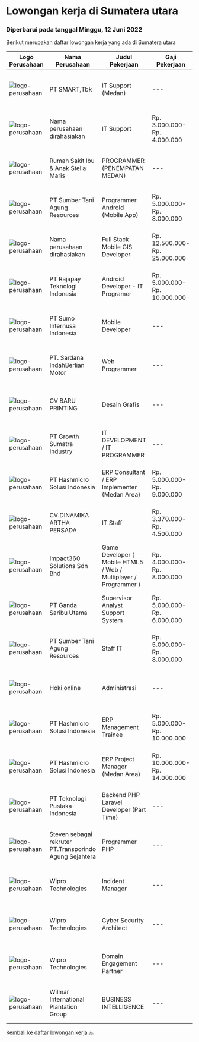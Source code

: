 
  # Lowongan kerja di Sumatera utara

  ### Diperbarui pada tanggal Minggu, 12 Juni 2022

  Berikut merupakan daftar lowongan kerja yang ada di Sumatera utara

  |Logo Perusahaan | Nama Perusahaan | Judul Pekerjaan | Gaji Pekerjaan | Lokasi | Deskripsi | Tanggal diunggah | Pranala |
  | -------------- | --------------- | --------------- | --------- | --------- | -------------- | ------- | ----------- |
  |![logo-perusahaan](https://image-service-cdn.seek.com.au/e0f2789e04f1707f717e820cb0fceb109a953b16/ee4dce1061f3f616224767ad58cb2fc751b8d2dc)|PT SMART,Tbk|IT Support (Medan)|---|Sumatera Utara|Minimal Bachelor Degree in Information Technology Having minimal 3 years of working experience as IT Support Fluent in English, can speak Mandarin...|Kamis, 09 Juni 2022|https://www.jobstreet.co.id/id/job/it-support-medan-3912870?token=0~9f1b5cd3-edba-45eb-bda9-baf8818915d8&sectionRank=1&jobId=jobstreet-id-job-3912870|
|![logo-perusahaan](https://i.ibb.co/sqvTCh9/112815900-stock-vector-no-image-available-icon-flat-vector.webp)|Nama perusahaan dirahasiakan|IT Support|Rp. 3.000.000-Rp. 4.000.000|Medan|•	Installing and configuring computer hardware, software, systems, networks, printers, and scanners•	Monitoring and maintaining computer systems and...|Rabu, 08 Juni 2022|https://www.jobstreet.co.id/id/job/it-support-3912768?token=0~9f1b5cd3-edba-45eb-bda9-baf8818915d8&sectionRank=2&jobId=jobstreet-id-job-3912768|
|![logo-perusahaan](https://image-service-cdn.seek.com.au/b14a47e14162139c1654ce189ca5c4fc82cb7323/ee4dce1061f3f616224767ad58cb2fc751b8d2dc)|Rumah Sakit Ibu & Anak Stella Maris|PROGRAMMER (PENEMPATAN MEDAN)|---|Medan|Minimal pendidikan D3 (Diploma), D4 (Diploma), Sarjana (S1) Minimal pengalaman 1 tahun Menguasai PHP, Javascript, HTML &amp; CSS Menguasai Framework...|Jumat, 10 Juni 2022|https://www.jobstreet.co.id/id/job/programmer-penempatan-medan-3915778?token=0~9f1b5cd3-edba-45eb-bda9-baf8818915d8&sectionRank=3&jobId=jobstreet-id-job-3915778|
|![logo-perusahaan](https://image-service-cdn.seek.com.au/c7554ac09aa4643efb07603db8f46f72729de91e/ee4dce1061f3f616224767ad58cb2fc751b8d2dc)|PT Sumber Tani Agung Resources|Programmer Android (Mobile App)|Rp. 5.000.000-Rp. 8.000.000|Medan|Tanggung Jawab: Membuat suatu aplikasi mobile sesuai kebutuhan user/Perusahaan yang handal, aman dan reliable; Membuat integrasi API antara aplikasi...|Sabtu, 11 Juni 2022|https://www.jobstreet.co.id/id/job/programmer-android-mobile-app-3897990?token=0~9f1b5cd3-edba-45eb-bda9-baf8818915d8&sectionRank=4&jobId=jobstreet-id-job-3897990|
|![logo-perusahaan](https://i.ibb.co/sqvTCh9/112815900-stock-vector-no-image-available-icon-flat-vector.webp)|Nama perusahaan dirahasiakan|Full Stack Mobile GIS Developer|Rp. 12.500.000-Rp. 25.000.000|Sumatera Utara|Full Stack Web or Mobile GIS Developer Understand ArcGIS Enterprise setup and configuration Expert level experience in one of these programming...|Sabtu, 11 Juni 2022|https://www.jobstreet.co.id/id/job/full-stack-mobile-gis-developer-3897556?token=0~9f1b5cd3-edba-45eb-bda9-baf8818915d8&sectionRank=5&jobId=jobstreet-id-job-3897556|
|![logo-perusahaan](https://image-service-cdn.seek.com.au/b23221b5719ad7e41a1050d8a25b6c92839206e6/ee4dce1061f3f616224767ad58cb2fc751b8d2dc)|PT Rajapay Teknologi Indonesia|Android Developer - IT Programer|Rp. 5.000.000-Rp. 10.000.000|Medan|Menguasai bahasa pemrograman C#, PHP(BACKEND),JS ,CSS, JQUERY (FRONTEND) . Menguasai MySql, SQL Server &amp; Query Database. Familiar dengan REST API....|Rabu, 08 Juni 2022|https://www.jobstreet.co.id/id/job/android-developer-it-programer-3871317?token=0~9f1b5cd3-edba-45eb-bda9-baf8818915d8&sectionRank=6&jobId=jobstreet-id-job-3871317|
|![logo-perusahaan](https://image-service-cdn.seek.com.au/5b5015d5a1a403f4aae822511c3f23016d44ef0b/ee4dce1061f3f616224767ad58cb2fc751b8d2dc)|PT Sumo Internusa Indonesia|Mobile Developer|---|Medan|DESKRIPSI PEKERJAAN: Berkontribusi dan berkolaborasi dengan anggota tim lainnya dalam seluruh fase siklus pengembangan Software atau Aplikasi. Membuat...|Minggu, 05 Juni 2022|https://www.jobstreet.co.id/id/job/mobile-developer-3891182?token=0~9f1b5cd3-edba-45eb-bda9-baf8818915d8&sectionRank=7&jobId=jobstreet-id-job-3891182|
|![logo-perusahaan](https://image-service-cdn.seek.com.au/afab15fb56d3064b2102f6c697018ebf8774aae7/ee4dce1061f3f616224767ad58cb2fc751b8d2dc)|PT. Sardana IndahBerlian Motor|Web Programmer|---|Medan|We are looking for an experienced Web Developer to help us keep growing. The responsibilities include building our website from concept all the way to...|Jumat, 03 Juni 2022|https://www.jobstreet.co.id/id/job/web-programmer-3905508?token=0~9f1b5cd3-edba-45eb-bda9-baf8818915d8&sectionRank=8&jobId=jobstreet-id-job-3905508|
|![logo-perusahaan](https://i.ibb.co/sqvTCh9/112815900-stock-vector-no-image-available-icon-flat-vector.webp)|CV BARU PRINTING|Desain Grafis|---|Medan|Kualifikasi : Min Tamatan SMA/SMK Sederajat Menguasai Corel Draw dan Photoshop Jujur, Disiplin dan Bertanggung Jawab Bisa bekerja Sendiri Maupun Team...|Senin, 06 Juni 2022|https://www.jobstreet.co.id/id/job/desain-grafis-3908091?token=0~9f1b5cd3-edba-45eb-bda9-baf8818915d8&sectionRank=9&jobId=jobstreet-id-job-3908091|
|![logo-perusahaan](https://image-service-cdn.seek.com.au/b7dba2fa5042c0b4bde3a630440ffb8ef907b5d2/ee4dce1061f3f616224767ad58cb2fc751b8d2dc)|PT Growth Sumatra Industry|IT DEVELOPMENT / IT PROGRAMMER|---|Medan|Deskripsi Pekerjaan: Menguasai bahasa pemrograman C#, PHP(BACKEND),JS ,CSS, JQUERY (FRONTEND)  Menguasai MySql, SQL Server &amp; Query Database...|Rabu, 01 Juni 2022|https://www.jobstreet.co.id/id/job/it-development-it-programmer-3884233?token=0~9f1b5cd3-edba-45eb-bda9-baf8818915d8&sectionRank=10&jobId=jobstreet-id-job-3884233|
|![logo-perusahaan](https://image-service-cdn.seek.com.au/f6d60ad46f70dbd67cd5ea70ad66341689963cbd/ee4dce1061f3f616224767ad58cb2fc751b8d2dc)|PT Hashmicro Solusi Indonesia|ERP Consultant / ERP Implementer (Medan Area)|Rp. 5.000.000-Rp. 9.000.000|Medan|*Fill this form to start our recruitment...|Jumat, 03 Juni 2022|https://www.jobstreet.co.id/id/job/erp-consultant-erp-implementer-medan-area-3906268?token=0~9f1b5cd3-edba-45eb-bda9-baf8818915d8&sectionRank=11&jobId=jobstreet-id-job-3906268|
|![logo-perusahaan](https://image-service-cdn.seek.com.au/b831d22b49c06b79f759106c8d2f41a0905c7ebb/ee4dce1061f3f616224767ad58cb2fc751b8d2dc)|CV.DINAMIKA ARTHA PERSADA|IT Staff|Rp. 3.370.000-Rp. 4.500.000|Medan|Job Desc : Melakukan pengecekan hingga memperbarui sistem operasi dan aplikasi yang dijalankan oleh perusahaan; Memastikan bahwa setiap aplikasi yang...|Sabtu, 28 Mei 2022|https://www.jobstreet.co.id/id/job/it-staff-3899460?token=0~9f1b5cd3-edba-45eb-bda9-baf8818915d8&sectionRank=12&jobId=jobstreet-id-job-3899460|
|![logo-perusahaan](https://image-service-cdn.seek.com.au/f3e505b4d9da682a6f4f311bd59ccfe97c6d80cd/ee4dce1061f3f616224767ad58cb2fc751b8d2dc)|Impact360 Solutions Sdn Bhd|Game Developer ( Mobile HTML5 / Web / Multiplayer / Programmer )|Rp. 4.000.000-Rp. 8.000.000|Aceh|We are hiring remote HTML5 game developers from all parts of Indonesia. If you have real experience building HTML5 games or applications, you're...|Kamis, 02 Juni 2022|https://www.jobstreet.co.id/id/job/game-developer-mobile-html5-web-multiplayer-programmer-4973495/origin/my?token=0~9f1b5cd3-edba-45eb-bda9-baf8818915d8&sectionRank=13&jobId=jobstreet-my-job-4973495|
|![logo-perusahaan](https://image-service-cdn.seek.com.au/c36b5f2c9dec6213a0ed124b78045751d3bf3671/ee4dce1061f3f616224767ad58cb2fc751b8d2dc)|PT Ganda Saribu Utama|Supervisor Analyst Support System|Rp. 5.000.000-Rp. 6.000.000|Binjai|Fungsi Utama : Membuat dan memastikan setiap laporan yang diaplikasikan di program ascend, WPS dan PPS sesuai dengan standar yang ditentukan...|Senin, 23 Mei 2022|https://www.jobstreet.co.id/id/job/supervisor-analyst-support-system-3883052?token=0~9f1b5cd3-edba-45eb-bda9-baf8818915d8&sectionRank=14&jobId=jobstreet-id-job-3883052|
|![logo-perusahaan](https://image-service-cdn.seek.com.au/021bbeef627b799a916dbf889954094b3a138729/ee4dce1061f3f616224767ad58cb2fc751b8d2dc)|PT Sumber Tani Agung Resources|Staff IT|Rp. 5.000.000-Rp. 8.000.000|Medan|Tanggung Jawab: Membuat suatu aplikasi web based (berbasis .Net) sesuai kebutuhan user/Perusahaan yang handal, aman dan reliable; Melakukan perbaikan...|Senin, 23 Mei 2022|https://www.jobstreet.co.id/id/job/staff-it-3893210?token=0~9f1b5cd3-edba-45eb-bda9-baf8818915d8&sectionRank=15&jobId=jobstreet-id-job-3893210|
|![logo-perusahaan](https://i.ibb.co/sqvTCh9/112815900-stock-vector-no-image-available-icon-flat-vector.webp)|Hoki online|Administrasi|---|Medan|kualifikasi : usia maksimal 35 tahun Pengalaman diposisi yang sama lebih diutamakan Memiliki kemampuan komunikasi yang cukup baik dan benar bisa...|Senin, 30 Mei 2022|https://www.jobstreet.co.id/id/job/administrasi-3901435?token=0~9f1b5cd3-edba-45eb-bda9-baf8818915d8&sectionRank=16&jobId=jobstreet-id-job-3901435|
|![logo-perusahaan](https://image-service-cdn.seek.com.au/f6d60ad46f70dbd67cd5ea70ad66341689963cbd/ee4dce1061f3f616224767ad58cb2fc751b8d2dc)|PT Hashmicro Solusi Indonesia|ERP Management Trainee|Rp. 5.000.000-Rp. 10.000.000|Jakarta Raya|Have a knowledge about ERP SoftwareResponsibilities: Receive classroom instruction in subjects related (ERP Software) to their rotational experience....|Jumat, 20 Mei 2022|https://www.jobstreet.co.id/id/job/erp-management-trainee-3890721?token=0~9f1b5cd3-edba-45eb-bda9-baf8818915d8&sectionRank=17&jobId=jobstreet-id-job-3890721|
|![logo-perusahaan](https://image-service-cdn.seek.com.au/f6d60ad46f70dbd67cd5ea70ad66341689963cbd/ee4dce1061f3f616224767ad58cb2fc751b8d2dc)|PT Hashmicro Solusi Indonesia|ERP Project Manager (Medan Area)|Rp. 10.000.000-Rp. 14.000.000|Medan|Please fill this link to start our recruitment...|Jumat, 20 Mei 2022|https://www.jobstreet.co.id/id/job/erp-project-manager-medan-area-3890628?token=0~9f1b5cd3-edba-45eb-bda9-baf8818915d8&sectionRank=18&jobId=jobstreet-id-job-3890628|
|![logo-perusahaan](https://image-service-cdn.seek.com.au/7c0ff779eec3199b72bdf9f36f204822a48330fe/ee4dce1061f3f616224767ad58cb2fc751b8d2dc)|PT Teknologi Pustaka Indonesia|Backend PHP Laravel Developer (Part Time)|---|Medan|Deskripsi Pekerjaan : Mengembangkan Website (PHP, Laravel) Berpengalaman dalam membuat atau mengintegrasikan API Berpengalaman dalam menggunakan...|Selasa, 24 Mei 2022|https://www.jobstreet.co.id/id/job/backend-php-laravel-developer-part-time-3894562?token=0~9f1b5cd3-edba-45eb-bda9-baf8818915d8&sectionRank=19&jobId=jobstreet-id-job-3894562|
|![logo-perusahaan](https://i.ibb.co/sqvTCh9/112815900-stock-vector-no-image-available-icon-flat-vector.webp)|Steven sebagai rekruter PT.Transporindo Agung Sejahtera|Programmer PHP|---|Sumatera Utara|Requirement• Memahami bahasa pemograman PHP dan framework Laravel/CodeIgniter• Memahami cara kerja Web (http, web server, dan lain lain)• Memahami...|Sabtu, 11 Juni 2022|https://www.jobstreet.co.id/id/job/programmer-php-1031700565?token=0~9f1b5cd3-edba-45eb-bda9-baf8818915d8&sectionRank=20&jobId=jobstreet-id-job-1031700565|
|![logo-perusahaan](https://image-service-cdn.seek.com.au/f687956462d7641b9670505c9104a0de0a703c1f/ee4dce1061f3f616224767ad58cb2fc751b8d2dc)|Wipro Technologies|Incident Manager|---|Sumatera Utara|Problem Management Define and maintain the problem management procedure. Periodically review effectiveness and efficiency of the problem management...|Jumat, 10 Juni 2022|https://www.jobstreet.co.id/id/job/incident-manager-1031929235?token=0~9f1b5cd3-edba-45eb-bda9-baf8818915d8&sectionRank=21&jobId=jobstreet-id-job-1031929235|
|![logo-perusahaan](https://image-service-cdn.seek.com.au/f687956462d7641b9670505c9104a0de0a703c1f/ee4dce1061f3f616224767ad58cb2fc751b8d2dc)|Wipro Technologies|Cyber Security Architect|---|Sumatera Utara|Exposure on MetricStream tool monitor and report on project progress identifying blockers, key risks and areas needing attention define and document...|Jumat, 10 Juni 2022|https://www.jobstreet.co.id/id/job/cyber-security-architect-1031929258?token=0~9f1b5cd3-edba-45eb-bda9-baf8818915d8&sectionRank=22&jobId=jobstreet-id-job-1031929258|
|![logo-perusahaan](https://image-service-cdn.seek.com.au/f687956462d7641b9670505c9104a0de0a703c1f/ee4dce1061f3f616224767ad58cb2fc751b8d2dc)|Wipro Technologies|Domain Engagement Partner|---|Sumatera Utara|Principal Duties                     And Responsibilities:·        To bring industry knowledge, world class capabilities, innovation and cutting-edge...|Sabtu, 11 Juni 2022|https://www.jobstreet.co.id/id/job/domain-engagement-partner-1031967515?token=0~9f1b5cd3-edba-45eb-bda9-baf8818915d8&sectionRank=23&jobId=jobstreet-id-job-1031967515|
|![logo-perusahaan](https://image-service-cdn.seek.com.au/5683be4817b674e99653d054bb367590069452e8/ee4dce1061f3f616224767ad58cb2fc751b8d2dc)|Wilmar International Plantation Group|BUSINESS INTELLIGENCE|---|Medan|Responsibilities Analyze, design and build reports/dashboards using BI tools. Maintain and support data analytics platforms (e.g. SAP BOBJ, Tableau)...|Jumat, 03 Juni 2022|https://www.jobstreet.co.id/id/job/business-intelligence-1031880147?token=0~9f1b5cd3-edba-45eb-bda9-baf8818915d8&sectionRank=24&jobId=jobstreet-id-job-1031880147|


  [Kembali ke daftar lowongan kerja 🔙](../README.md#daftar-lowongan-kerja)
  